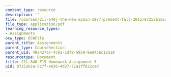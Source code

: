 ```yaml
---
content_type: resource
description: ''
file: /courses/21l-640j-the-new-spain-1977-present-fall-2015/8725261a5c7fe0364d2771a1ff822cad_MIT21L_640JF15_HW_ses5.pdf
file_type: application/pdf
learning_resource_types:
- Assignments
ocw_type: OCWFile
parent_title: Assignments
parent_type: CourseSection
parent_uid: 48a427a7-4c61-1df8-5959-8ed45bc12a18
resourcetype: Document
title: 21L.640 F15 Homework Assignment 5
uid: 8725261a-5c7f-e036-4d27-71a1ff822cad
---
```

